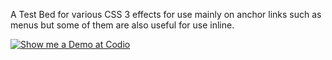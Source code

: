A Test Bed for various CSS 3 effects for use mainly on anchor links such as menus but some of them are also useful for use inline.


[![Show me a Demo at Codio](https://codio-public.s3.amazonaws.com/sharing/demo.png)](http://bit.ly/15t2JYH)